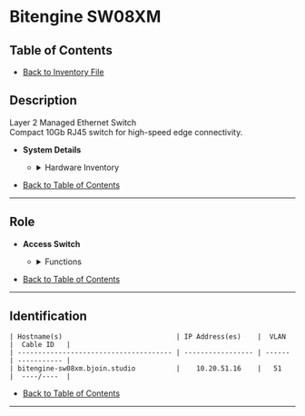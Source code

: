 # Bitengine SW08XM

## Table of Contents

- [Back to Inventory File](../inventory.md)

## Description
Layer 2 Managed Ethernet Switch  
Compact 10Gb RJ45 switch for high-speed edge connectivity.

- **System Details**
    - <details>
        <summary>Hardware Inventory</summary>

        <details>
        <summary>Ports</summary>

            - 8x 10Gb RJ45  
            - Auto-negotiation (10G/5G/2.5G/1G)

        </details>

        <details>
        <summary>Power</summary>

            - Fanless metal chassis  
            - Switching capacity: 160Gbps

        </details>

    </details>

- [Back to Table of Contents](#table-of-contents)

---

## Role
- **Access Switch**
    - <details>
        <summary>Functions</summary>

        - Plug-and-play unmanaged  
        - Ideal for NAS, workstations, and 10Gb clients

        </details>
    </details>

- [Back to Table of Contents](#table-of-contents)

---

## Identification
```
| Hostname(s)                            | IP Address(es)    |  VLAN  |  Cable ID   |
| -------------------------------------- | ----------------- | ------ | ----------- |
| bitengine-sw08xm.bjoin.studio          |    10.20.51.16    |   51   |  ----/----  |
```

- [Back to Table of Contents](#table-of-contents)

---
